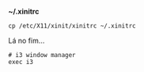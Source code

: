 **~/.xinitrc**

```
cp /etc/X11/xinit/xinitrc ~/.xinitrc
```

Lá no fim…
```
# i3 window manager
exec i3
```

